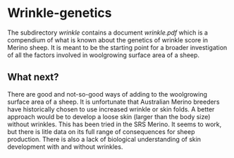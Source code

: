 # Wrinkle-genetics #
The subdirectory _wrinkle_ contains a document _wrinkle.pdf_ which is a compendium of what is known about the genetics of wrinkle score in Merino sheep. It is meant to be the starting point for a broader investigation of all the factors involved in woolgrowing surface area of a sheep.

## What next? ##
There are good and not-so-good ways of adding to the woolgrowing surface area of a sheep. It is unfortunate that Australian Merino breeders have historically chosen to use increased wrinkle or skin folds.  A better approach would be to develop a loose skin (larger than the body size) without wrinkles. This has been tried in the SRS Merino. It seems to work, but there is litle data on its full range of consequences for sheep production. There is also a lack of biological understanding of skin development with and without wrinkles. 

